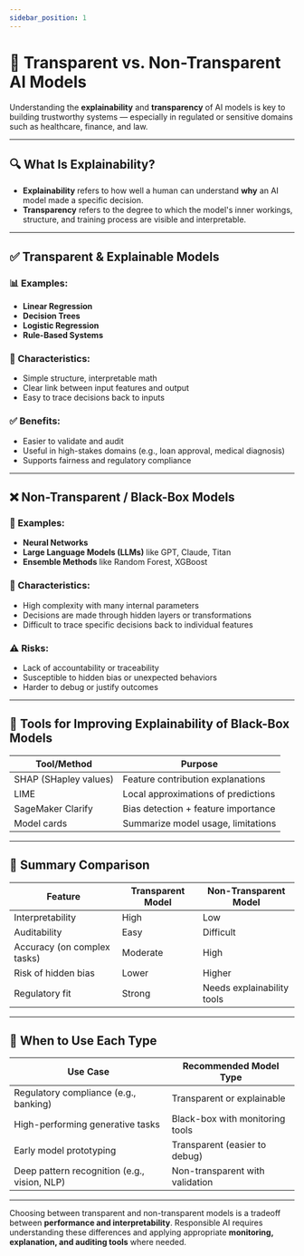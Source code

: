 ```yaml
---
sidebar_position: 1
---
```


# 🧠 Transparent vs. Non-Transparent AI Models

Understanding the **explainability** and **transparency** of AI models is key to building trustworthy systems — especially in regulated or sensitive domains such as healthcare, finance, and law.

---

## 🔍 What Is Explainability?

- **Explainability** refers to how well a human can understand **why** an AI model made a specific decision.
- **Transparency** refers to the degree to which the model's inner workings, structure, and training process are visible and interpretable.

---

## ✅ Transparent & Explainable Models

### 📊 Examples:
- **Linear Regression**
- **Decision Trees**
- **Logistic Regression**
- **Rule-Based Systems**

### 🧠 Characteristics:
- Simple structure, interpretable math
- Clear link between input features and output
- Easy to trace decisions back to inputs

### ✅ Benefits:
- Easier to validate and audit
- Useful in high-stakes domains (e.g., loan approval, medical diagnosis)
- Supports fairness and regulatory compliance

---

## ❌ Non-Transparent / Black-Box Models

### 🤖 Examples:
- **Neural Networks**
- **Large Language Models (LLMs)** like GPT, Claude, Titan
- **Ensemble Methods** like Random Forest, XGBoost

### 🧠 Characteristics:
- High complexity with many internal parameters
- Decisions are made through hidden layers or transformations
- Difficult to trace specific decisions back to individual features

### ⚠️ Risks:
- Lack of accountability or traceability
- Susceptible to hidden bias or unexpected behaviors
- Harder to debug or justify outcomes

---

## 🔬 Tools for Improving Explainability of Black-Box Models

| Tool/Method           | Purpose                             |
| --------------------- | ----------------------------------- |
| SHAP (SHapley values) | Feature contribution explanations   |
| LIME                  | Local approximations of predictions |
| SageMaker Clarify     | Bias detection + feature importance |
| Model cards           | Summarize model usage, limitations  |

---

## 🧩 Summary Comparison

| Feature                     | Transparent Model | Non-Transparent Model      |
| --------------------------- | ----------------- | -------------------------- |
| Interpretability            | High              | Low                        |
| Auditability                | Easy              | Difficult                  |
| Accuracy (on complex tasks) | Moderate          | High                       |
| Risk of hidden bias         | Lower             | Higher                     |
| Regulatory fit              | Strong            | Needs explainability tools |

---

## 🎯 When to Use Each Type

| Use Case                                     | Recommended Model Type          |
| -------------------------------------------- | ------------------------------- |
| Regulatory compliance (e.g., banking)        | Transparent or explainable      |
| High-performing generative tasks             | Black-box with monitoring tools |
| Early model prototyping                      | Transparent (easier to debug)   |
| Deep pattern recognition (e.g., vision, NLP) | Non-transparent with validation |

---

Choosing between transparent and non-transparent models is a tradeoff between **performance and interpretability**. Responsible AI requires understanding these differences and applying appropriate **monitoring, explanation, and auditing tools** where needed.
